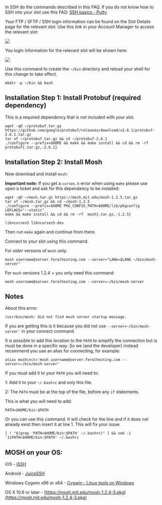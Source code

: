 
In SSH do the commands described in this FAQ. If you do not know how to SSH into your slot use this FAQ: [SSH basics - Putty](https://www.feralhosting.com/faq/view?question=12)

Your FTP / SFTP / SSH login information can be found on the Slot Details page for the relevant slot. Use this link in your Account Manager to access the relevant slot:

![](https://raw.github.com/feralhosting/feralfilehosting/master/Feral%20Wiki/0%20Generic/slot_detail_link.png)

You login information for the relevant slot will be shown here:

![](https://raw.github.com/feralhosting/feralfilehosting/master/Feral%20Wiki/0%20Generic/slot_detail_ssh.png)

Use this command to create the `~/bin` directory and reload your shell for this change to take effect.

~~~
mkdir -p ~/bin && bash
~~~

Installation Step 1: Install Protobuf (required dependency)
---

This is a required dependency that is not included with your slot.

~~~
wget -qO ~/protobuf.tar.gz https://github.com/google/protobuf/releases/download/v2.6.1/protobuf-2.6.1.tar.gz
tar xf ~/protobuf.tar.gz && cd ~/protobuf-2.6.1
./configure --prefix=$HOME && make && make install && cd && rm -rf  protobuf{.tar.gz,-2.6.1}
~~~

Installation Step 2: Install Mosh
---

Now download and install `mosh`:

**Important note:** If you get a `curses.h` error  when using `make` please use open a ticket and ask for this dependency to be installed:

~~~
wget -qO ~/mosh.tar.gz https://mosh.mit.edu/mosh-1.2.5.tar.gz
tar xf ~/mosh.tar.gz && cd ~/mosh-1.2.5
./configure --prefix=$HOME PKG_CONFIG_PATH=$HOME/lib/pkgconfig LDFLAGS="--static"
make && make install && cd && rm -rf  mosh{.tar.gz,-1.2.5}
~~~

~~~
libncurses5 libncurses5-dev
~~~

Then run `make` again and continue from there.

Connect to your slot using this command.

For *older* versions of `mosh` only:

~~~
mosh username@server.feralhosting.com --server="LANG=$LANG ~/bin/mosh-server"
~~~

For `mosh` versions 1.2.4 + you only need this command:

~~~
mosh username@server.feralhosting.com --server=~/bin/mosh-server
~~~

Notes
---

About this error:

~~~
/usr/bin/mosh: Did not find mosh server startup message.
~~~

If you are getting this is it because you did not use `--server=~/bin/mosh-server'` in your connect command.

It is possible to add this location to the `PATH` to simplify the connection but is must be done in a specific way. So we (and the developer) instead recommend you use an alias for connecting, for example:

~~~
alias moshcnct='mosh username@server.feralhosting.com --server=~/bin/mosh-server'
~~~

If you must add it to your `PATH` you will need to:

1: Add it to your `~/.bashrc` and only this file.

2: The `PATH` must be at the top of the file, before any `if` statements.

This is what you will need to add:

~~~
PATH=$HOME/bin:$PATH
~~~

Or you can use this command. It will check for the line and if it does not already exist then insert it at line 1. This will fix your issue.

~~~
[ ! "$(grep 'PATH=$HOME/bin:$PATH' ~/.bashrc)" ] && sed -i '1iPATH=$HOME/bin:$PATH' ~/.bashrc
~~~

MOSH on your OS:
---

iOS - [iSSH](https://itunes.apple.com/us/app/issh-ssh-vnc-console/id287765826)

Android - [JuiceSSH](https://play.google.com/store/apps/details?id=com.sonelli.juicessh&hl=en_GB)

Windows Cygwin x86 or x64 - [Cygwin - Linux tools on Windows](https://www.feralhosting.com/faq/view?question=235)

OS X 10.6 or later - [https://mosh.mit.edu/mosh-1.2.4-3.pkg](https://mosh.mit.edu/mosh-1.2.4-3.pkg)



